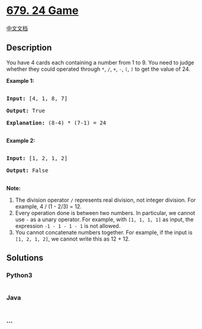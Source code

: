 # [679. 24 Game](https://leetcode.com/problems/24-game)

[中文文档](/solution/0600-0699/0679.24%20Game/README.md)

## Description

<p>

You have 4 cards each containing a number from 1 to 9. You need to judge whether they could operated through <code>\*</code>, <code>/</code>, <code>+</code>, <code>-</code>, <code>(</code>, <code>)</code> to get the value of 24.

</p>

<p><b>Example 1:</b><br />

<pre>

<b>Input:</b> [4, 1, 8, 7]

<b>Output:</b> True

<b>Explanation:</b> (8-4) * (7-1) = 24

</pre>

</p>

<p><b>Example 2:</b><br />

<pre>

<b>Input:</b> [1, 2, 1, 2]

<b>Output:</b> False

</pre>

</p>

<p><b>Note:</b><br>

<ol>

<li>The division operator <code>/</code> represents real division, not integer division.  For example, 4 / (1 - 2/3) = 12.</li>

<li>Every operation done is between two numbers.  In particular, we cannot use <code>-</code> as a unary operator.  For example, with <code>[1, 1, 1, 1]</code> as input, the expression <code>-1 - 1 - 1 - 1</code> is not allowed.</li>

<li>You cannot concatenate numbers together.  For example, if the input is <code>[1, 2, 1, 2]</code>, we cannot write this as 12 + 12.</li>

</ol>

</p>

</p>

## Solutions

<!-- tabs:start -->

### **Python3**

```python

```

### **Java**

```java

```

### **...**

```

```

<!-- tabs:end -->
